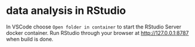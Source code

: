 # data analysis in RStudio
In VSCode choose `Open folder in container` to start the RStudio Server docker container. Run RStudio through your browser at http://127.0.0.1:8787 when build is done.